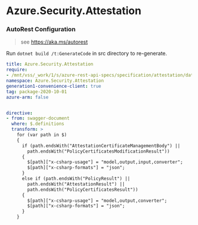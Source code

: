 # Azure.Security.Attestation

### AutoRest Configuration
> see https://aka.ms/autorest

Run `dotnet build /t:GenerateCode` in src directory to re-generate.

``` yaml
title: Azure.Security.Attestation
require:
- /mnt/vss/_work/1/s/azure-rest-api-specs/specification/attestation/data-plane/readme.md
namespace: Azure.Security.Attestation
generation1-convenience-client: true
tag: package-2020-10-01
azure-arm: false


directive:
- from: swagger-document
  where: $.definitions
  transform: >
    for (var path in $)
    {
      if (path.endsWith("AttestationCertificateManagementBody") ||
        path.endsWith("PolicyCertificatesModificationResult"))
      {
        $[path]["x-csharp-usage"] = "model,output,input,converter";
        $[path]["x-csharp-formats"] = "json";
      }
      else if (path.endsWith("PolicyResult") ||
        path.endsWith("AttestationResult") ||
        path.endsWith("PolicyCertificatesResult"))
      {
        $[path]["x-csharp-usage"] = "model,output,converter";
        $[path]["x-csharp-formats"] = "json";
      }
    }
```

